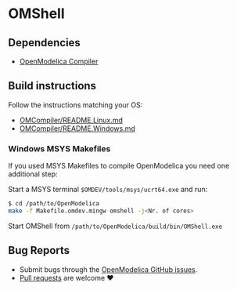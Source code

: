 # OMShell

## Dependencies

  - [OpenModelica Compiler](../OMCompiler)

## Build instructions


Follow the instructions matching your OS:

  - [OMCompiler/README.Linux.md](../OMCompiler/README.Linux.md)
  - [OMCompiler/README.Windows.md](../OMCompiler/README.Windows.md)

### Windows MSYS Makefiles

If you used MSYS Makefiles to compile OpenModelica you need one additional step:

Start a MSYS terminal `$OMDEV/tools/msys/ucrt64.exe` and run:

```bash
$ cd /path/to/OpenModelica
make -f Makefile.omdev.mingw omshell -j<Nr. of cores>
```
Start OMShell from `/path/to/OpenModelica/build/bin/OMShell.exe`

## Bug Reports

  - Submit bugs through the [OpenModelica GitHub issues](https://github.com/OpenModelica/OpenModelica/issues/new).
  - [Pull requests](https://github.com/OpenModelica/OpenModelica/pulls) are welcome ❤️
